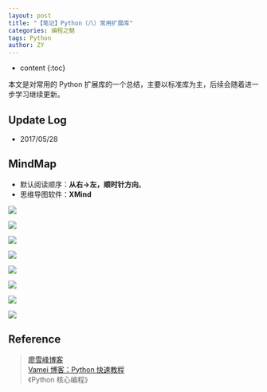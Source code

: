 ```yaml
---
layout: post
title: "【笔记】Python（八）常用扩展库"
categories: 编程之魅
tags: Python
author: ZY
---
```


* content
{:toc}

本文是对常用的 Python 扩展库的一个总结，主要以标准库为主，后续会随着进一步学习继续更新。




## Update Log
- 2017/05/28

## MindMap
* 默认阅读顺序：**从右→左，顺时针方向**。
* 思维导图软件：**XMind**

![](https://raw.githubusercontent.com/woaielf/woaielf.github.io/master/_posts/Pic/1705/170528-1.png)

![](https://raw.githubusercontent.com/woaielf/woaielf.github.io/master/_posts/Pic/1705/170528-2.png)

![](https://raw.githubusercontent.com/woaielf/woaielf.github.io/master/_posts/Pic/1705/170528-3.png)

![](https://raw.githubusercontent.com/woaielf/woaielf.github.io/master/_posts/Pic/1705/170528-4.png)

![](https://raw.githubusercontent.com/woaielf/woaielf.github.io/master/_posts/Pic/1705/170528-5.png)

![](https://raw.githubusercontent.com/woaielf/woaielf.github.io/master/_posts/Pic/1705/170528-5.png)

![](https://raw.githubusercontent.com/woaielf/woaielf.github.io/master/_posts/Pic/1705/170528-6.png)

![](https://raw.githubusercontent.com/woaielf/woaielf.github.io/master/_posts/Pic/1705/170528-7.png)

## Reference
> [廖雪峰博客](http://www.liaoxuefeng.com/wiki/001374738125095c955c1e6d8bb493182103fac9270762a000) <br>
[Vamei 博客：Python 快速教程](http://www.cnblogs.com/vamei/archive/2012/09/13/2682778.html) <br>
《Python 核心编程》
